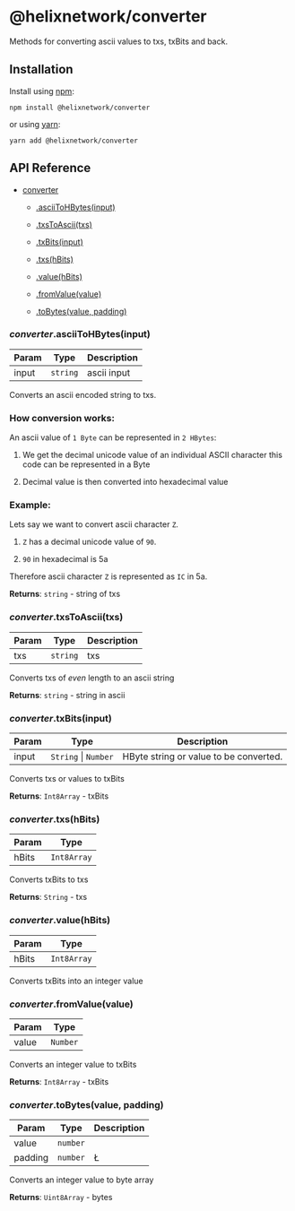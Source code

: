 # @helixnetwork/converter

Methods for converting ascii values to txs, txBits and back.

## Installation

Install using [npm](https://www.npmjs.org/):
```
npm install @helixnetwork/converter
```

or using [yarn](https://yarnpkg.com/):

```
yarn add @helixnetwork/converter
```

## API Reference

    
* [converter](#module_converter)

    * [.asciiToHBytes(input)](#module_converter.asciiToHBytes)

    * [.txsToAscii(txs)](#module_converter.txsToAscii)

    * [.txBits(input)](#module_converter.txBits)

    * [.txs(hBits)](#module_converter.txs)

    * [.value(hBits)](#module_converter.value)

    * [.fromValue(value)](#module_converter.fromValue)

    * [.toBytes(value, padding)](#module_converter.toBytes)


<a name="module_converter.asciiToHBytes"></a>

### *converter*.asciiToHBytes(input)

| Param | Type | Description |
| --- | --- | --- |
| input | <code>string</code> | ascii input |

Converts an ascii encoded string to txs.

### How conversion works:

An ascii value of `1 Byte` can be represented in `2 HBytes`:

1. We get the decimal unicode value of an individual ASCII character this code can be represented in a Byte

2. Decimal value is then converted into hexadecimal value

### Example:

Lets say we want to convert ascii character `Z`.

1. `Z` has a decimal unicode value of `90`.

2. `90` in hexadecimal is 5a

Therefore ascii character `Z` is represented as `IC` in 5a.

**Returns**: <code>string</code> - string of txs  
<a name="module_converter.txsToAscii"></a>

### *converter*.txsToAscii(txs)

| Param | Type | Description |
| --- | --- | --- |
| txs | <code>string</code> | txs |

Converts txs of _even_ length to an ascii string

**Returns**: <code>string</code> - string in ascii  
<a name="module_converter.txBits"></a>

### *converter*.txBits(input)

| Param | Type | Description |
| --- | --- | --- |
| input | <code>String</code> \| <code>Number</code> | HByte string or value to be converted. |

Converts txs or values to txBits

**Returns**: <code>Int8Array</code> - txBits  
<a name="module_converter.txs"></a>

### *converter*.txs(hBits)

| Param | Type |
| --- | --- |
| hBits | <code>Int8Array</code> | 

Converts txBits to txs

**Returns**: <code>String</code> - txs  
<a name="module_converter.value"></a>

### *converter*.value(hBits)

| Param | Type |
| --- | --- |
| hBits | <code>Int8Array</code> | 

Converts txBits into an integer value

<a name="module_converter.fromValue"></a>

### *converter*.fromValue(value)

| Param | Type |
| --- | --- |
| value | <code>Number</code> | 

Converts an integer value to txBits

**Returns**: <code>Int8Array</code> - txBits  
<a name="module_converter.toBytes"></a>

### *converter*.toBytes(value, padding)

| Param | Type | Description |
| --- | --- | --- |
| value | <code>number</code> |  |
| padding | <code>number</code> | Ł |

Converts an integer value to byte array

**Returns**: <code>Uint8Array</code> - bytes  
